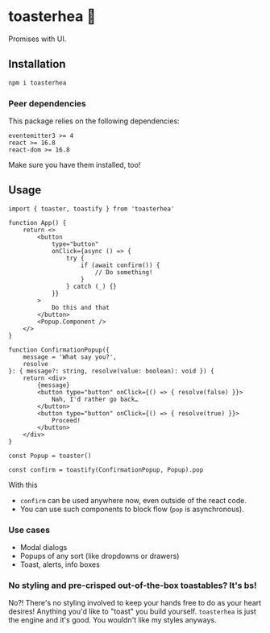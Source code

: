 # toasterhea 🍞

Promises with UI.

## Installation

```bash
npm i toasterhea
```

### Peer dependencies

This package relies on the following dependencies:

```
eventemitter3 >= 4
react >= 16.8
react-dom >= 16.8
```

Make sure you have them installed, too!

## Usage

```tsx
import { toaster, toastify } from 'toasterhea'

function App() {
    return <>
        <button
            type="button"
            onClick={async () => {
                try {
                    if (await confirm()) {
                        // Do something!
                    }
                } catch (_) {}
            }}
        >
            Do this and that
        </button>
        <Popup.Component />
    </>
}

function ConfirmationPopup({
    message = 'What say you?',
    resolve
}: { message?: string, resolve(value: boolean): void }) {
    return <div>
        {message}
        <button type="button" onClick={() => { resolve(false) }}>
            Nah, I'd rather go back…
        </button>
        <button type="button" onClick={() => { resolve(true) }}>
            Proceed!
        </button>
    </div>
}

const Popup = toaster()

const confirm = toastify(ConfirmationPopup, Popup).pop
```

With this

- `confirm` can be used anywhere now, even outside of the react code.
- You can use such components to block flow (`pop` is asynchronous).

### Use cases

- Modal dialogs
- Popups of any sort (like dropdowns or drawers)
- Toast, alerts, info boxes

### No styling and pre-crisped out-of-the-box toastables? It's bs!

No?! There's no styling involved to keep your hands free to do as your heart desires! Anything you'd like to "toast" you build yourself. `toasterhea` is just the engine and it's good. You wouldn't like my styles anyways.

